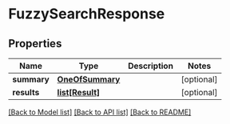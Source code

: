 # FuzzySearchResponse

## Properties
Name | Type | Description | Notes
------------ | ------------- | ------------- | -------------
**summary** | [**OneOfSummary**](OneOfSummary.md) |  | [optional] 
**results** | [**list[Result]**](Result.md) |  | [optional] 

[[Back to Model list]](../README.md#documentation-for-models) [[Back to API list]](../README.md#documentation-for-api-endpoints) [[Back to README]](../README.md)


